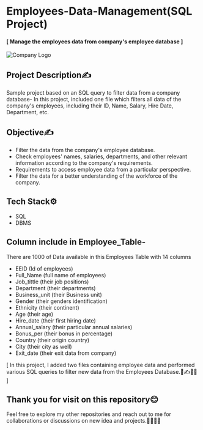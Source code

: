 
# Employees-Data-Management(SQL Project)

#### [ Manage the employees data from company's employee database ]

![Company Logo](https://github.com/abhaymishra24/SQL_project_Employees_Data/blob/main/Company_logo2.png)

## Project Description✍️

Sample project based on an SQL query to filter data from a company database- In this project, included one file which filters all data of the company's employees, including their ID, Name, Salary, Hire Date, Department, etc.

## Objective✍️
 - Filter the data from the company's employee database.
 - Check employees' names, salaries, departments, and other relevant information according to the company's requirements.
 - Requirements to access employee data from a particular perspective.
 - Filter the data for a better understanding of the workforce of the company.

## Tech Stack⚙️
- SQL
- DBMS

## Column include in Employee_Table-

There are 1000 of Data available in this Employees Table with 14 columns

- EEID            (Id of employees)
- Full_Name       (full name of employees)  
- Job_tittle      (their job positions) 
- Department      (their departments)
- Business_unit   (their Business unit)
- Gender          (their genders identification)
- Ethnicity       (their continent)
- Age             (their age)
- Hire_date       (their first hiring date)
- Annual_salary   (their particular annual salaries)
- Bonus_per       (their bonus in percentage)
- Country         (their origin country)
- City            (their city as well)
- Exit_date       (their exit data from company)

[ In this project, I added two files containing employee data and performed various SQL queries to filter new data from the Employees Database.📄✍️🧑‍💻 ]

## Thank you for visit on this repository😊
Feel free to explore my other repositories and reach out to me for collaborations or discussions on new idea and projects.🤝😊🧑‍💻
